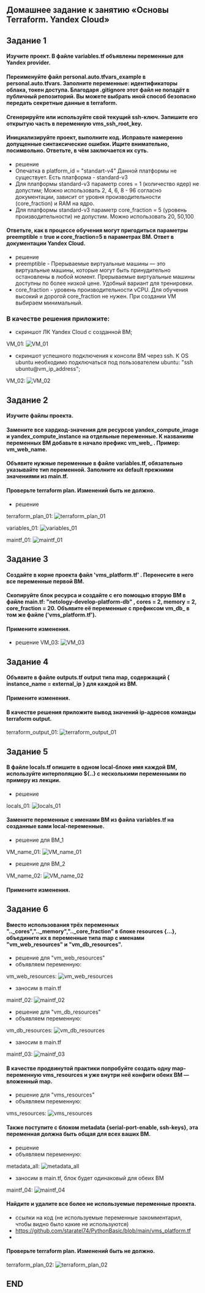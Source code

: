 ## Домашнее задание к занятию «Основы Terraform. Yandex Cloud»
## Задание 1

#### Изучите проект. В файле variables.tf объявлены переменные для Yandex provider.
#### Переименуйте файл personal.auto.tfvars_example в personal.auto.tfvars. Заполните переменные: идентификаторы облака, токен доступа. Благодаря .gitignore этот файл не попадёт в публичный репозиторий. Вы можете выбрать иной способ безопасно передать секретные данные в terraform.
#### Сгенерируйте или используйте свой текущий ssh-ключ. Запишите его открытую часть в переменную vms_ssh_root_key.
#### Инициализируйте проект, выполните код. Исправьте намеренно допущенные синтаксические ошибки. Ищите внимательно, посимвольно. Ответьте, в чём заключается их суть.
* решение
* Опечатка в platform_id = "standart-v4" Данной платформы не существует. Есть платформа - standard-v3
* Для платформы standard-v3 параметр cores = 1 (количество ядер) не допустим; Можно использовать 2, 4, 6, 8 - 96 согласно документации, зависит от уровня производительности (core_fraction) и RAM на ядро.
* Для платформы standard-v3 параметр core_fraction = 5 (уровень производительности) не допустим. Можно использовать 20, 50,100
#### Ответьте, как в процессе обучения могут пригодиться параметры preemptible = true и core_fraction=5 в параметрах ВМ. Ответ в документации Yandex Cloud.
* решение 
* preemptible - Прерываемые виртуальные машины — это виртуальные машины, которые могут быть принудительно остановлены в любой момент.
    Прерываемые виртуальные машины доступны по более низкой цене. Удобный вариант для тренировки.
* core_fraction - уровень производительности vCPU. Для обучения высокий и дорогой core_fraction не нужен. При создании VM выбираем минимальный. 

### В качестве решения приложите:

* скриншот ЛК Yandex Cloud с созданной ВМ;

VM_01: ![VM_01](img/VM_01.png)
* скриншот успешного подключения к консоли ВМ через ssh. К OS ubuntu необходимо подключаться под пользователем ubuntu: "ssh ubuntu@vm_ip_address";

VM_02: ![VM_02](img/VM_02.png)

## Задание 2
#### Изучите файлы проекта.
#### Замените все хардкод-значения для ресурсов yandex_compute_image и yandex_compute_instance на отдельные переменные. К названиям переменных ВМ добавьте в начало префикс vm_web_ . Пример: vm_web_name.
#### Объявите нужные переменные в файле variables.tf, обязательно указывайте тип переменной. Заполните их default прежними значениями из main.tf.
#### Проверьте terraform plan. Изменений быть не должно.
* решение

terraform_plan_01: ![terraform_plan_01](img/terraform_plan_01.png)


variables_01: ![variables_01](img/variables_01.jpg)


maintf_01: ![maintf_01](img/maintf_01.jpg)

## Задание 3
#### Создайте в корне проекта файл 'vms_platform.tf' . Перенесите в него все переменные первой ВМ.
#### Скопируйте блок ресурса и создайте с его помощью вторую ВМ в файле main.tf: "netology-develop-platform-db" , cores = 2, memory = 2, core_fraction = 20. Объявите её переменные с префиксом vm_db_ в том же файле ('vms_platform.tf').
#### Примените изменения.

* решение 
VM_03: ![VM_03](img/VM_03.png)

## Задание 4
#### Объявите в файле outputs.tf output типа map, содержащий { instance_name = external_ip } для каждой из ВМ.
#### Примените изменения.
#### В качестве решения приложите вывод значений ip-адресов команды terraform output.
terraform_output_01: ![terraform_output_01](img/terraform_output_01.png)

## Задание 5
#### В файле locals.tf опишите в одном local-блоке имя каждой ВМ, используйте интерполяцию ${..} с несколькими переменными по примеру из лекции.
* решение

locals_01: ![locals_01](img/locals_01.png)

#### Замените переменные с именами ВМ из файла variables.tf на созданные вами local-переменные.
* решение для ВМ_1

VM_name_01: ![VM_name_01](img/VM_name_01.png)

* решение для ВМ_2

VM_name_02: ![VM_name_02](img/VM_name_02.jpg)

#### Примените изменения.

## Задание 6
#### Вместо использования трёх переменных ".._cores",".._memory",".._core_fraction" в блоке resources {...}, объедините их в переменные типа map с именами "vm_web_resources" и "vm_db_resources".
* решение для "vm_web_resources"
* объявляем переменную:

vm_web_resources: ![vm_web_resources](img/vm_web_resources.jpg)

* заносим в main.tf

maintf_02: ![maintf_02](img/maintf_02.png)


* решение для "vm_db_resources"
* объявляем переменную:

vm_db_resources: ![vm_db_resources](img/vm_db_resources.jpg)

* заносим в main.tf

maintf_03: ![maintf_03](img/maintf_03.png)

#### В качестве продвинутой практики попробуйте создать одну map-переменную vms_resources и уже внутри неё конфиги обеих ВМ — вложенный map.
* решение для "vms_resources"
* объявляем переменную:

vms_resources: ![vms_resources](img/vms_resources.jpg)



#### Также поступите с блоком metadata {serial-port-enable, ssh-keys}, эта переменная должна быть общая для всех ваших ВМ.
* решение
* объявляем переменную:

metadata_all: ![metadata_all](img/metadata_all.jpg)

* заносим в main.tf, блок будет одинаковый для обеих ВМ

maintf_04: ![maintf_04](img/maintf_04.png)

#### Найдите и удалите все более не используемые переменные проекта.
* ссылки на код (не используемые переменные закомментарил, чтобы видно было какие не используются)
* https://github.com/staratel74/PythonBasic/blob/main/vms_platform.tf
* 
#### Проверьте terraform plan. Изменений быть не должно.

terraform_plan_02: ![terraform_plan_02](img/terraform_plan_02.png)


## END


 

